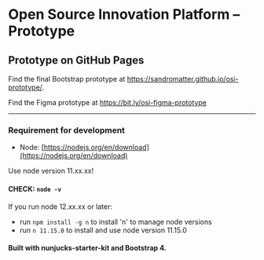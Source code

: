 # Open Source Innovation Platform – Prototype

## Prototype on GitHub Pages 

Find the final Bootstrap prototype at https://sandromatter.github.io/osi-prototype/.

Find the Figma prototype at https://bit.ly/osi-figma-prototype

---

### Requirement for development
- Node: [https://nodejs.org/en/download](https://nodejs.org/en/download) 

Use node version 11.xx.xx!

#### CHECK: `node -v`

If you run node 12.xx.xx or later:
- run `npm install -g n` to install 'n' to manage node versions
- run `n 11.15.0` to install and use node version 11.15.0

#### Built with nunjucks-starter-kit and Bootstrap 4.
